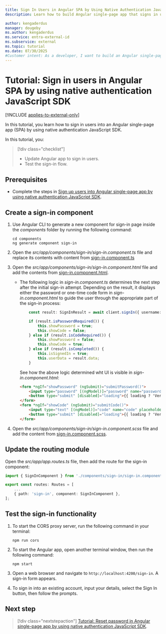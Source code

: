 ```yaml
---
title: Sign In Users in Angular SPA by Using Native Authentication JavaScript SDK
description: Learn how to build Angular single-page app that signs in users into an external tenant by using native authentication JavaScript SDK .

author: kengaderdus
manager: dougeby
ms.author: kengaderdus
ms.service: entra-external-id
ms.subservice: external
ms.topic: tutorial
ms.date: 07/30/2025
#Customer intent: As a developer, I want to build an Angular single-page application that uses native authentication JavaScript SDK so that I can sign in users with a username (email) and password or email with one-time passcode.
---
```


# Tutorial: Sign in users in Angular SPA by using native authentication JavaScript SDK

[!INCLUDE [applies-to-external-only](../external-id/includes/applies-to-external-only.md)]

In this tutorial, you learn how to sign in users into an Angular single-page app (SPA) by using native authentication JavaScript SDK. 

In this tutorial, you:

>[!div class="checklist"]
>
> - Update Angular app to sign in users.
> - Test the sign-in flow.

## Prerequisites

- Complete the steps in [Sign up users into Angular single-page app by using native authentication JavaScript SDK](tutorial-native-authentication-single-page-app-angular-sign-up.md).

## Create a sign-in component

1. Use Angular CLI to generate a new component for sign-in page inside the *components* folder by running the following command:

    ```console
    cd components
    ng generate component sign-in
    ```

1. Open the *src/app/components/sign-in/sign-in.component.ts* file and replace its contents with content from [sign-in.component.ts](https://github.com/Azure-Samples/ms-identity-ciam-native-javascript-samples/blob/main/typescript/native-auth/angular-sample/src/app/components/sign-in/sign-in.component.ts)

1. Open the  *src/app/components/sign-in/sign-in.component.html* file and add the contents from [sign-in.component.html](https://github.com/Azure-Samples/ms-identity-ciam-native-javascript-samples/blob/main/typescript/native-auth/angular-sample/src/app/components/sign-in/sign-in.component.html).

    - The following logic in *sign-in.component.ts* determines the next step after the initial sign-in attempt. Depending on the result, it displays either the password or one-time code form in *sign-in.component.html* to guide the user through the appropriate part of the sign-in process:     

        ```typescript
            const result: SignInResult = await client.signIn({ username: this.username });
        
            if (result.isPasswordRequired()) {
                this.showPassword = true;
                this.showCode = false;
            } else if (result.isCodeRequired()) {
                this.showPassword = false;
                this.showCode = true;
            } else if (result.isCompleted()) {
                this.isSignedIn = true;
                this.userData = result.data;
            }
        ```

        See how the above logic determined wht UI is visible in *sign-in.component.html*:

        ```html
        <form *ngIf="showPassword" (ngSubmit)="submitPassword()">
            <input type="password" [(ngModel)]="password" name="password" placeholder="Password" required />
            <button type="submit" [disabled]="loading">{{ loading ? 'Verifying...' : 'Submit Password' }}</button>
        </form>
        <form *ngIf="showCode" (ngSubmit)="submitCode()">
            <input type="text" [(ngModel)]="code" name="code" placeholder="OTP Code" required />
            <button type="submit" [disabled]="loading">{{ loading ? 'Verifying...' : 'Submit Code' }}</button>
        </form>
        ```

4. Open the *src/app/components/sign-in/sign-in.component.scss* file and add the content from [sign-in.component.scss](https://github.com/Azure-Samples/ms-identity-ciam-native-javascript-samples/blob/main/typescript/native-auth/angular-sample/src/app/components/sign-in/sign-in.component.scss).

## Update the routing module

Open the *src/app/app.routes.ts* file, then add the route for the sign-in component:

```typescript
import { SignInComponent } from './components/sign-in/sign-in.component';

export const routes: Routes = [
    ...
    { path: 'sign-in', component: SignInComponent },
];
```

## Test the sign-in functionality

1. To start the CORS proxy server, run the following command in your terminal:

    ```console
    npm run cors
    ```

1. To start the Angular app, open another terminal window, then run the following command:

    ```console
    npm start
    ```

1. Open a web browser and navigate to `http://localhost:4200/sign-in`. A sign-in form appears.

1. To sign in into an existing account, input your details, select the Sign In button, then follow the prompts.

## Next step

> [!div class="nextstepaction"]
> [Tutorial: Reset password in Angular single-page app by using native authentication JavaScript SDK](tutorial-native-authentication-single-page-app-angular-reset-password.md).